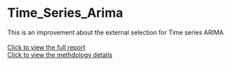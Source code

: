 # Time_Series_Arima
This is an improvement about the external selection for Time series ARIMA</br>
</br>
[Click to view the full report](https://github.com/superp0tat0/Time_Series_STAD57/blob/master/D57%20report.pdf)</br>
[Click to view the methdology details](https://github.com/superp0tat0/Time_Series_STAD57/blob/master/Methdology.pdf)

